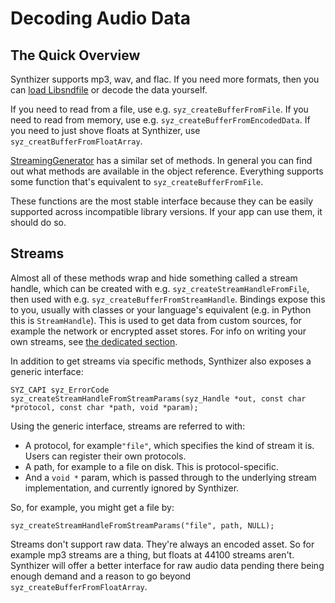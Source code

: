 # Decoding Audio Data

## The Quick Overview


Synthizer supports mp3, wav, and flac.  If you need more formats, then you can
[load Libsndfile](./libsndfile.md) or decode the data yourself.

If you need to read from a file, use e.g. `syz_createBufferFromFile`.  If you
need to read from memory, use e.g. `syz_createBufferFromEncodedData`.  If you
need to just shove floats at Synthizer, use `syz_creatBufferFromFloatArray`.

[StreamingGenerator](../object_reference/streaming_generator.md) has a similar
set of methods.  In general you can find out what methods are available in the
object reference.  Everything supports some function that's equivalent to
`syz_createBufferFromFile`.

These functions are the most stable interface because they can be easily
supported across incompatible library versions.  If your app can use them, it
should do so.

## Streams

Almost all of these methods wrap and hide something called a stream handle,
which can be created with e.g. `syz_createStreamHandleFromFile`, then used with
e.g. `syz_createBufferFromStreamHandle`.  Bindings expose this to you, usually
with classes or your language's equivalent (e.g. in Python this is
`StreamHandle`).  This is used to get data from custom sources, for example the
network or encrypted asset stores.  For info on writing your own streams, see
[the dedicated section](./custom_streams.md).

In addition to get streams via specific methods, Synthizer also exposes a
generic interface:

```
SYZ_CAPI syz_ErrorCode syz_createStreamHandleFromStreamParams(syz_Handle *out, const char *protocol, const char *path, void *param);
```

Using the generic interface, streams are referred to with:

- A protocol, for example`"file"`, which specifies the kind of stream it is.
  Users can register their own protocols.
- A path, for example to a file on disk.  This is protocol-specific.
- And a `void *` param, which is passed through to the underlying stream
  implementation, and currently ignored by Synthizer.

So, for example, you might get a file by:

```
syz_createStreamHandleFromStreamParams("file", path, NULL);
```

Streams don't support raw data.  They're always an encoded asset.  So for
example mp3 streams are a thing, but floats at 44100 streams aren't.  Synthizer
will offer a better interface for raw audio data pending there being enough
demand and a reason to go beyond `syz_createBufferFromFloatArray`.
